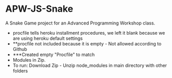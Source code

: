 # APW-JS-Snake
A Snake Game project for an Advanced Programming Workshop class.

- procfile tells heroku installment procedures, we left it blank because we are using heroku default settings
- **procfile not included because it is empty - Not allowed according to Github
- ***Created empty "Procfile" to match
- Modules in Zip.
- To run: Download Zip - Unzip node_modules in main directory with other folders
